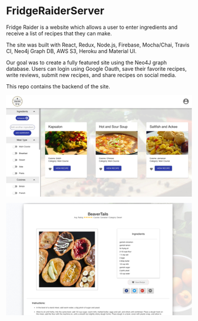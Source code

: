 # FridgeRaiderServer

Fridge Raider is a website which allows a user to enter ingredients and receive a list of recipes that they can make. 

The site was built with React, Redux, Node.js, Firebase, Mocha/Chai, Travis CI, Neo4j Graph DB, AWS S3, Heroku and Material UI. 

Our goal was to create a fully featured site using the Neo4J graph database. Users can login using Google Oauth, save their 
favorite recipes, write reviews, submit new recipes, and share recipes on social media.

This repo contains the backend of the site. 



![Picture of Recipe Page](/recipe-page-pic.jpeg?raw=true "Recipe Results")

![Picture of Recipe Detail Page](/recipe-detail-page.png?raw=true "Recipe Detail Page")
